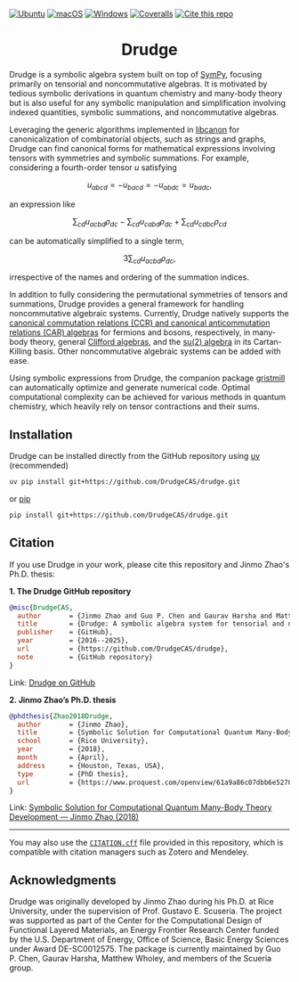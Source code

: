 [![Ubuntu](https://github.com/DrudgeCAS/drudge/workflows/Ubuntu/badge.svg)](https://github.com/DrudgeCAS/drudge/actions/workflows/ubuntu.yml)
[![macOS](https://github.com/DrudgeCAS/drudge/workflows/macOS/badge.svg)](https://github.com/DrudgeCAS/drudge/actions/workflows/macos.yml)
[![Windows](https://github.com/DrudgeCAS/drudge/workflows/Windows/badge.svg)](https://github.com/DrudgeCAS/drudge/actions/workflows/windows.yml)
[![Coveralls](https://coveralls.io/repos/github/DrudgeCAS/drudge/badge.svg?branch=master)](https://coveralls.io/github/DrudgeCAS/drudge?branch=master)
[![Cite this repo](https://img.shields.io/badge/Cite-this_repo-blue.svg)](./CITATION.cff)

<h1 align="center">Drudge</h1>

Drudge is a symbolic algebra system built on top of
[SymPy](http://www.sympy.org), focusing primarily on tensorial and
noncommutative algebras. It is motivated by tedious symbolic derivations in
quantum chemistry and many-body theory but is also useful for any symbolic
manipulation and simplification involving indexed quantities, symbolic
summations, and noncommutative algebras.

Leveraging the generic algorithms implemented in
[libcanon](https://github.com/DrudgeCAS/libcanon) for canonicalization of
combinatorial objects, such as strings and graphs, Drudge can find canonical
forms for mathematical expressions involving tensors with symmetries and
symbolic summations. For example, considering a fourth-order tensor $u$
satisfying

$$
u_{abcd} = -u_{bacd} = -u_{abdc} = u_{badc},
$$

an expression like

$$
\sum_{cd} u_{acbd} \rho_{dc} - \sum_{cd} u_{cabd} \rho_{dc} + \sum_{cd} u_{cdbc} \rho_{cd}
$$

can be automatically simplified to a single term,

$$
3 \sum_{cd} u_{acbd} \rho_{dc},
$$

irrespective of the names and ordering of the summation indices.

In addition to fully considering the permutational symmetries of tensors and
summations, Drudge provides a general framework for handling noncommutative
algebraic systems. Currently, Drudge natively supports the [canonical
commutation relations (CCR) and canonical anticommutation relations (CAR)
algebras](https://en.wikipedia.org/wiki/CCR_and_CAR_algebras) for fermions and
bosons, respectively, in many-body theory, general [Clifford
algebras](https://en.wikipedia.org/wiki/Clifford_algebra), and the [su(2)
algebra](https://en.m.wikipedia.org/wiki/Special_unitary_group#Lie_Algebra) in
its Cartan-Killing basis. Other noncommutative algebraic systems can be added
with ease.

Using symbolic expressions from Drudge, the companion package
[gristmill](https://github.com/DrudgeCAS/gristmill) can automatically optimize
and generate numerical code. Optimal computational complexity can be achieved
for various methods in quantum chemistry, which heavily rely on tensor
contractions and their sums.


## Installation

Drudge can be installed directly from the GitHub repository using
[uv](https://github.com/astral-sh/uv) (recommended)
```bash
uv pip install git+https://github.com/DrudgeCAS/drudge.git
```
or [pip](https://pypi.org/project/pip/)
```bash
pip install git+https://github.com/DrudgeCAS/drudge.git
```


## Citation

If you use Drudge in your work, please cite this repository and Jinmo Zhao's
Ph.D. thesis:

**1. The Drudge GitHub repository**  
```bibtex
@misc{DrudgeCAS,
  author       = {Jinmo Zhao and Guo P. Chen and Gaurav Harsha and Matthew Wholey and Thomas M. Henderson and Gustavo E. Scuseria},
  title        = {Drudge: A symbolic algebra system for tensorial and noncommutative algebras},
  publisher    = {GitHub},
  year         = {2016--2025},
  url          = {https://github.com/DrudgeCAS/drudge},
  note         = {GitHub repository}
}
```
Link: [Drudge on GitHub](https://github.com/DrudgeCAS/drudge)

**2. Jinmo Zhao’s Ph.D. thesis**  
```bibtex
@phdthesis{Zhao2018Drudge,
  author       = {Jinmo Zhao},
  title        = {Symbolic Solution for Computational Quantum Many-Body Theory Development},
  school       = {Rice University},
  year         = {2018},
  month        = {April},
  address      = {Houston, Texas, USA},
  type         = {PhD thesis},
  url          = {https://www.proquest.com/openview/61a9a86c07dbb6e5270bdeb1c84384db/1?pq-origsite=gscholar&cbl=18750&diss=y}
}
```
Link: [Symbolic Solution for Computational Quantum Many-Body Theory Development — Jinmo Zhao (2018)](https://www.proquest.com/openview/61a9a86c07dbb6e5270bdeb1c84384db/1?pq-origsite=gscholar&cbl=18750&diss=y)

---

You may also use the [`CITATION.cff`](./CITATION.cff) file provided in this
repository, which is compatible with citation managers such as Zotero and
Mendeley.

## Acknowledgments

Drudge was originally developed by Jinmo Zhao during his Ph.D. at Rice
University, under the supervision of Prof. Gustavo E. Scuseria. The project was
supported as part of the Center for the Computational Design of Functional
Layered Materials, an Energy Frontier Research Center funded by the U.S.
Department of Energy, Office of Science, Basic Energy Sciences under Award
DE-SC0012575. The package is currently maintained by Guo P. Chen, Gaurav
Harsha, Matthew Wholey, and members of the Scueria group.

